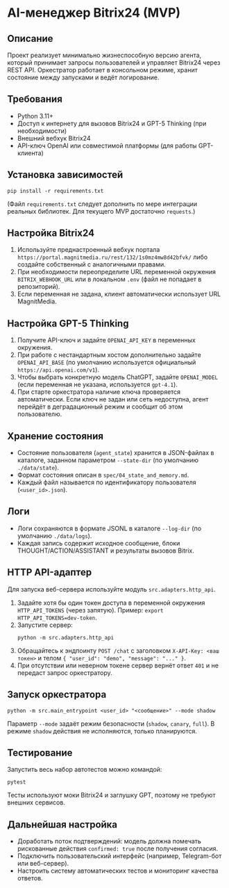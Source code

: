 # AI-менеджер Bitrix24 (MVP)

## Описание
Проект реализует минимально жизнеспособную версию агента, который принимает запросы пользователей и управляет Bitrix24 через REST API. Оркестратор работает в консольном режиме, хранит состояние между запусками и ведёт логирование.

## Требования
* Python 3.11+
* Доступ к интернету для вызовов Bitrix24 и GPT-5 Thinking (при необходимости)
* Внешний вебхук Bitrix24
* API-ключ OpenAI или совместимой платформы (для работы GPT-клиента)

## Установка зависимостей
```
pip install -r requirements.txt
```
(Файл `requirements.txt` следует дополнить по мере интеграции реальных библиотек. Для текущего MVP достаточно `requests`.)

## Настройка Bitrix24
1. Используйте преднастроенный вебхук портала `https://portal.magnitmedia.ru/rest/132/1s0mz4mw8d42bfvk/` либо создайте собственный с аналогичными правами.
2. При необходимости переопределите URL переменной окружения `BITRIX_WEBHOOK_URL` или в локальном `.env` (файл не попадает в репозиторий).
3. Если переменная не задана, клиент автоматически использует URL MagnitMedia.

## Настройка GPT-5 Thinking
1. Получите API-ключ и задайте `OPENAI_API_KEY` в переменных окружения.
2. При работе с нестандартным хостом дополнительно задайте `OPENAI_API_BASE` (по умолчанию используется официальный `https://api.openai.com/v1`).
3. Чтобы выбрать конкретную модель ChatGPT, задайте `OPENAI_MODEL` (если переменная не указана, используется `gpt-4.1`).
4. При старте оркестратора наличие ключа проверяется автоматически. Если ключ не задан или сеть недоступна, агент перейдёт в деградационный режим и сообщит об этом пользователю.

## Хранение состояния
* Состояние пользователя (`agent_state`) хранится в JSON-файлах в каталоге, заданном параметром `--state-dir` (по умолчанию `./data/state`).
* Формат состояния описан в `spec/04_state_and_memory.md`.
* Каждый файл называется по идентификатору пользователя (`<user_id>.json`).

## Логи
* Логи сохраняются в формате JSONL в каталоге `--log-dir` (по умолчанию `./data/logs`).
* Каждая запись содержит исходное сообщение, блоки THOUGHT/ACTION/ASSISTANT и результаты вызовов Bitrix.

## HTTP API-адаптер
Для запуска веб-сервера используйте модуль `src.adapters.http_api`.

1. Задайте хотя бы один токен доступа в переменной окружения `HTTP_API_TOKENS` (через запятую). Пример: `export HTTP_API_TOKENS=dev-token`.
2. Запустите сервер:
   ```
   python -m src.adapters.http_api
   ```
3. Обращайтесь к эндпоинту `POST /chat` с заголовком `X-API-Key: <ваш токен>` и телом `{ "user_id": "demo", "message": "..." }`.
4. При отсутствии или неверном токене сервер вернёт ответ `401` и не передаст запрос оркестратору.

## Запуск оркестратора
```
python -m src.main_entrypoint <user_id> "<сообщение>" --mode shadow
```
Параметр `--mode` задаёт режим безопасности (`shadow`, `canary`, `full`). В режиме `shadow` действия не исполняются, только планируются.

## Тестирование
Запустить весь набор автотестов можно командой:
```
pytest
```
Тесты используют моки Bitrix24 и заглушку GPT, поэтому не требуют внешних сервисов.

## Дальнейшая настройка
* Доработать поток подтверждений: модель должна помечать рискованные действия `confirmed: true` после получения согласия.
* Подключить пользовательский интерфейс (например, Telegram-бот или веб-сервер).
* Настроить систему автоматических тестов и мониторинг качества ответов.
